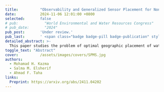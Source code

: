 ```yaml
---
title:          "Observability and Generalized Sensor Placement for Nonlinear Quality Models in Drinking Water Networks"
date:           2024-11-06 12:01:00 +0800
selected:       false
# pub:            "World Environmental and Water Resources Congress"
# pub_date:       "2024"
pub_post:       'Under review.'
pub_last:       ' <span class="badge badge-pill badge-publication" style="background-color: #3498db; color: white;">Journal</span>'
detailed_abstract: >-
  This paper studies the problem of optimal geographic placement of water quality (WQ) sensors in drinking water distribution networks (WDNs), with a specific focus on chlorine transport, decay, and reaction models. Such models are traditionally used as suitable proxies for WQ. The literature on this topic is indeed inveterate, but has a key limitation: it utilizes simplified single-species decay and reaction models that do not capture WQ transients for nonlinear, multi-species interactions. This results in sensor placements that do not account for nonlinear WQ dynamics. Furthermore, and as WQ simulations are parameterized by hydraulic profiles and demand patterns, the placement of sensors are often hydraulics-dependent. This study produces a simple algorithm that addresses the two aforementioned limitations. The presented algorithm is grounded in nonlinear dynamic system sciences and observability theory, and yields sensor placements that are robust to hydraulic changes. Thorough case studies on benchmark water networks are provided. The key findings provide practical recommendations for WDN operators.
toggle_text: "Abstract"
cover:          /assets/images/covers/SPMS.jpg
authors:
  - Mohamad H. Kazma
  - Salma M. Elsherif
  - Ahmad F. Taha
links:
  Preprint: https://arxiv.org/abs/2411.04202
---
```

